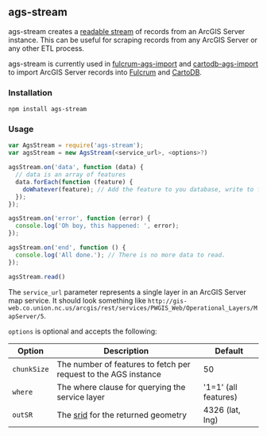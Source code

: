 ## ags-stream

ags-stream creates a [readable stream](http://nodejs.org/api/stream.html#stream_class_stream_readable) of records from an ArcGIS Server instance. This can be useful for scraping records from any ArcGIS Server or any other ETL process.

ags-stream is currently used in [fulcrum-ags-import](https://github.com/fulcrumapp/fulcrum-ags-import) and [cartodb-ags-import](#) to import ArcGIS Server records into [Fulcrum](http://fulcrumapp.com) and [CartoDB](http://cartodb.com/).

### Installation

    npm install ags-stream

### Usage

```javascript
var AgsStream = require('ags-stream');
var agsStream = new AgsStream(<service_url>, <options>?)

agsStream.on('data', function (data) {
  // data is an array of features
  data.forEach(function (feature) {
    doWhatever(feature); // Add the feature to you database, write to file, whatever
  });
});

agsStream.on('error', function (error) {
  console.log('Oh boy, this happened: ', error);
});

agsStream.on('end', function () {
  console.log('All done.'); // There is no more data to read.
});

agsStream.read()
```

The `service_url` parameter represents a single layer in an ArcGIS Server map service. It should look something like `http://gis-web.co.union.nc.us/arcgis/rest/services/PWGIS_Web/Operational_Layers/MapServer/5`.

`options` is optional and accepts the following:

Option | Description | Default
------ | ----------- | -------
`chunkSize` | The number of features to fetch per request to the AGS instance | 50
`where` | The where clause for querying the service layer | '1=1' (all features)
`outSR` | The [srid](http://spatialreference.org/) for the returned geometry | 4326 (lat, lng)
